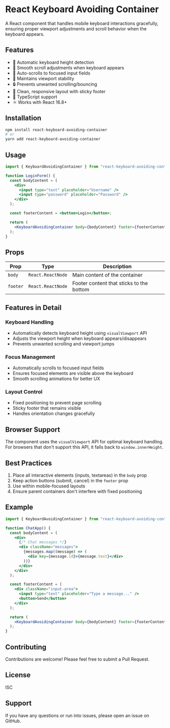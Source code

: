 # React Keyboard Avoiding Container

A React component that handles mobile keyboard interactions gracefully, ensuring proper viewport adjustments and scroll behavior when the keyboard appears.

## Features

- 📱 Automatic keyboard height detection
- 🔄 Smooth scroll adjustments when keyboard appears
- 🎯 Auto-scrolls to focused input fields
- 📍 Maintains viewport stability
- 🔒 Prevents unwanted scrolling/bouncing
- 🎨 Clean, responsive layout with sticky footer
- 💪 TypeScript support
- ⚛️ Works with React 16.8+

## Installation

```bash
npm install react-keyboard-avoiding-container
# or
yarn add react-keyboard-avoiding-container
```

## Usage

```jsx
import { KeyboardAvoidingContainer } from "react-keyboard-avoiding-container";

function LoginForm() {
  const bodyContent = (
    <div>
      <input type="text" placeholder="Username" />
      <input type="password" placeholder="Password" />
    </div>
  );

  const footerContent = <button>Login</button>;

  return (
    <KeyboardAvoidingContainer body={bodyContent} footer={footerContent} />
  );
}
```

## Props

| Prop     | Type              | Description                              |
| -------- | ----------------- | ---------------------------------------- |
| `body`   | `React.ReactNode` | Main content of the container            |
| `footer` | `React.ReactNode` | Footer content that sticks to the bottom |

## Features in Detail

### Keyboard Handling

- Automatically detects keyboard height using `visualViewport` API
- Adjusts the viewport height when keyboard appears/disappears
- Prevents unwanted scrolling and viewport jumps

### Focus Management

- Automatically scrolls to focused input fields
- Ensures focused elements are visible above the keyboard
- Smooth scrolling animations for better UX

### Layout Control

- Fixed positioning to prevent page scrolling
- Sticky footer that remains visible
- Handles orientation changes gracefully

## Browser Support

The component uses the `visualViewport` API for optimal keyboard handling. For browsers that don't support this API, it falls back to `window.innerHeight`.

## Best Practices

1. Place all interactive elements (inputs, textareas) in the `body` prop
2. Keep action buttons (submit, cancel) in the `footer` prop
3. Use within mobile-focused layouts
4. Ensure parent containers don't interfere with fixed positioning

## Example

```jsx
import { KeyboardAvoidingContainer } from "react-keyboard-avoiding-container";

function ChatApp() {
  const bodyContent = (
    <div>
      {/* Chat messages */}
      <div className="messages">
        {messages.map((message) => (
          <div key={message.id}>{message.text}</div>
        ))}
      </div>
    </div>
  );

  const footerContent = (
    <div className="input-area">
      <input type="text" placeholder="Type a message..." />
      <button>Send</button>
    </div>
  );

  return (
    <KeyboardAvoidingContainer body={bodyContent} footer={footerContent} />
  );
}
```

## Contributing

Contributions are welcome! Please feel free to submit a Pull Request.

## License

ISC

## Support

If you have any questions or run into issues, please open an issue on GitHub.
